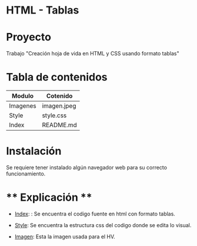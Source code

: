 # HTML - Tablas

# Proyecto 
Trabajo "Creación hoja de vida en HTML y CSS usando formato tablas"

# Tabla de contenidos 

| Modulo | Cotenido | 
|--|--|
| Imagenes    | imagen.jpeg |
| Style   | style.css   |
| Index    | README.md   |

# **Instalación** 
Se requiere tener instalado algún navegador web para su correcto funcionamiento.

# ** Explicación **
- [Index](index.html): : Se encuentra el codigo fuente en html con formato tablas.

- [Style](Style/style.css): Se encuentra la estructura css del codigo donde se edita lo visual.

- [Imagen](imagen/ima.jpeg): Esta la imagen usada para el HV.
